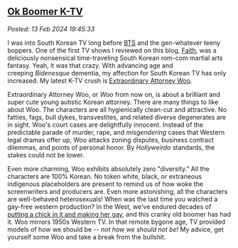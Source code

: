 
[Ok Boomer K-TV](http://analyzethedatanotthedrivel.org/2024/02/13/ok-boomer-k-tv/)
----------------------------------------------------------------------------------

*Posted: 13 Feb 2024 19:45:33*

I was into South Korean TV long
before [BTS](https://kprofiles.com/bts-bangtan-boys-members-profile/) and
the gen-whatever teeny boppers. One of the first TV shows I reviewed on
this
blog, [Faith](https://analyzethedatanotthedrivel.org/2012/09/02/faith-a-guilty-pleasure/),
was a deliciously nonsensical time-traveling South Korean rom-com
martial arts fantasy. Yeah, it was that crazy. With advancing age and
creeping *Bidenesque* dementia, my affection for South Korean TV has
only increased. My latest K-TV crush is [Extraordinary Attorney
Woo](https://www.imdb.com/title/tt20869502/).

Extraordinary Attorney Woo, or *Woo* from now on, is about a brilliant
and super cute young autistic Korean attorney. There are many things to
like about Woo. The characters are all hygienically clean-cut and
attractive. No fatties, fags, bull dykes, transvestites, and related
diverse degenerates are in sight. Woo's court cases are delightfully
innocent. Instead of the predictable parade of murder, rape, and
*misgendering* cases that Western legal dramas offer up, Woo attacks
zoning disputes, business contract dilemmas, and points of personal
honor. By *Hollyweirdo* standards, the stakes could not be lower.

Even more charming, Woo exhibits absolutely zero "diversity." All the
characters are 100% Korean. No token white, black, or extraneous
indigenous placeholders are present to remind us of how woke the
screenwriters and producers are. Even more astonishing, all the
characters are well-behaved heterosexuals! When was the last time you
watched a gay-free western production? In the West, we've endured
decades of [putting a chick in it and making her
gay](https://www.youtube.com/watch?v=9vJDcCcANnU), and this cranky old
boomer has had it. Woo mirrors 1950s Western TV. In that remote bygone
age, TV provided models of how we should be -- *not how we should not
be!* My advice, get yourself some Woo and take a break from the
bullshit.
